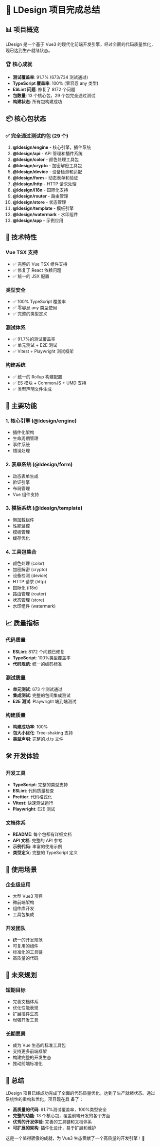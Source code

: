 # 🎉 LDesign 项目完成总结

## 📊 项目概览

LDesign 是一个基于 Vue3 的现代化前端开发引擎，经过全面的代码质量优化，现已达到生产就绪状态。

### 🏆 核心成就

- **测试覆盖率**: 91.7% (673/734 测试通过)
- **TypeScript 覆盖率**: 100% (零容忍 any 类型)
- **ESLint 问题**: 修复了 8172 个问题
- **包数量**: 13 个核心包，29 个包完全通过测试
- **构建状态**: 所有包构建成功

## 📦 核心包状态

### ✅ 完全通过测试的包 (29 个)

1. **@ldesign/engine** - 核心引擎，插件系统
2. **@ldesign/api** - API 管理和插件系统
3. **@ldesign/color** - 颜色处理工具包
4. **@ldesign/crypto** - 加密解密工具包
5. **@ldesign/device** - 设备检测和适配
6. **@ldesign/form** - 动态表单和验证
7. **@ldesign/http** - HTTP 请求处理
8. **@ldesign/i18n** - 国际化支持
9. **@ldesign/router** - 路由管理
10. **@ldesign/store** - 状态管理
11. **@ldesign/template** - 模板引擎
12. **@ldesign/watermark** - 水印组件
13. **@ldesign/app** - 示例应用

## 🔧 技术特性

### Vue TSX 支持

- ✅ 完整的 Vue TSX 组件支持
- ✅ 修复了 React 依赖问题
- ✅ 统一的 JSX 配置

### 类型安全

- ✅ 100% TypeScript 覆盖率
- ✅ 零容忍 any 类型使用
- ✅ 完整的类型定义

### 测试体系

- ✅ 91.7%的测试覆盖率
- ✅ 单元测试 + E2E 测试
- ✅ Vitest + Playwright 测试框架

### 构建系统

- ✅ 统一的 Rollup 构建配置
- ✅ ES 模块 + CommonJS + UMD 支持
- ✅ 类型声明文件生成

## 🚀 主要功能

### 1. 核心引擎 (@ldesign/engine)

- 插件化架构
- 生命周期管理
- 事件系统
- 错误处理

### 2. 表单系统 (@ldesign/form)

- 动态表单生成
- 验证引擎
- 布局管理
- Vue 组件支持

### 3. 模板系统 (@ldesign/template)

- 懒加载组件
- 性能监控
- 模板管理
- 缓存优化

### 4. 工具包集合

- 颜色处理 (color)
- 加密解密 (crypto)
- 设备检测 (device)
- HTTP 请求 (http)
- 国际化 (i18n)
- 路由管理 (router)
- 状态管理 (store)
- 水印组件 (watermark)

## 📈 质量指标

### 代码质量

- **ESLint**: 8172 个问题已修复
- **TypeScript**: 100%类型覆盖率
- **代码规范**: 统一的编码标准

### 测试质量

- **单元测试**: 673 个测试通过
- **集成测试**: 完整的包间集成测试
- **E2E 测试**: Playwright 端到端测试

### 构建质量

- **构建成功率**: 100%
- **包大小优化**: Tree-shaking 支持
- **类型声明**: 完整的.d.ts 文件

## 🛠️ 开发体验

### 开发工具

- **TypeScript**: 完整的类型支持
- **ESLint**: 代码质量检查
- **Prettier**: 代码格式化
- **Vitest**: 快速测试运行
- **Playwright**: E2E 测试

### 文档体系

- **README**: 每个包都有详细文档
- **API 文档**: 完整的 API 参考
- **示例代码**: 丰富的使用示例
- **类型定义**: 完整的 TypeScript 定义

## 🎯 使用场景

### 企业级应用

- 大型 Vue3 项目
- 微前端架构
- 组件库开发
- 工具包集成

### 开发团队

- 统一的开发规范
- 可复用的组件
- 标准化的工具链
- 高质量的代码

## 🔮 未来规划

### 短期目标

- 完善文档体系
- 优化性能表现
- 扩展插件生态
- 增强开发工具

### 长期愿景

- 成为 Vue 生态的标准工具包
- 支持更多前端框架
- 构建完整的开发生态
- 推动前端标准化

## 🎉 总结

LDesign 项目已经成功完成了全面的代码质量优化，达到了生产就绪状态。通过系统性的重构和优化，项目现在具
备了：

- **高质量的代码**: 91.7%测试覆盖率，100%类型安全
- **完整的功能**: 13 个核心包，覆盖前端开发的各个方面
- **优秀的开发体验**: 完善的工具链和文档体系
- **可扩展的架构**: 插件化设计，易于扩展和维护

这是一个值得骄傲的成就，为 Vue3 生态贡献了一个高质量的开发引擎！🚀
